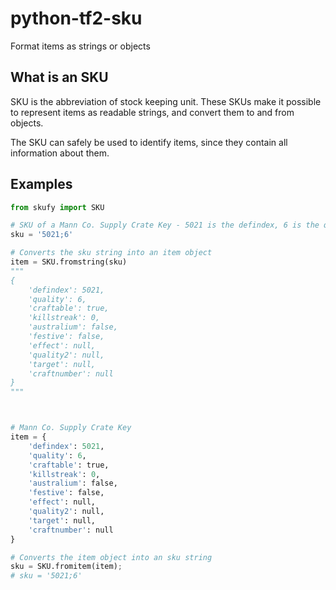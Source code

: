 # python-tf2-sku


Format items as strings or objects

## What is an SKU

SKU is the abbreviation of stock keeping unit. These SKUs make it possible to represent items as readable strings, and convert them to and from objects.

The SKU can safely be used to identify items, since they contain all information about them.

## Examples

```py
from skufy import SKU

# SKU of a Mann Co. Supply Crate Key - 5021 is the defindex, 6 is the quality
sku = '5021;6'

# Converts the sku string into an item object
item = SKU.fromstring(sku)
"""
{
    'defindex': 5021,
    'quality': 6,
    'craftable': true,
    'killstreak': 0,
    'australium': false,
    'festive': false,
    'effect': null,
    'quality2': null,
    'target': null,
    'craftnumber': null
}
"""
```

```py


# Mann Co. Supply Crate Key
item = {
    'defindex': 5021,
    'quality': 6,
    'craftable': true,
    'killstreak': 0,
    'australium': false,
    'festive': false,
    'effect': null,
    'quality2': null,
    'target': null,
    'craftnumber': null
}

# Converts the item object into an sku string
sku = SKU.fromitem(item);
# sku = '5021;6'
```

